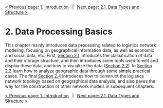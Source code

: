 [< Previous page: 1. Introduction](chapter1/1.introduction.md) &nbsp; | &nbsp; [Next page: 2.1. Data Types and Structure >](chapter2/2.1.data_structure.md)

# 2. Data Processing Basics
This chapter mainly introduces data processing related to logistics network modeling, focusing on geographical information data, as well as economic and social data, etc. First, [Section 2.1](chapter2/2.1.data_structure.md) introduces the classification of data and their storage structure, and then introduces some tools used to edit and display these data, and how to visualize the data ([Section 2.2]( chapter2/2.2.data_visualization.md)). In [Section 2.3](chapter2/2.3.geodata_analysis.md) learn how to analyze geographic data through some simple practical cases. The final [Section 2.4](chapter2/2.4.network_topology.md) introduces how to construct the logistics network topology based on geographical data analysis, and also paves the way for the construction of other network models in subsequent chapters.

[< Previous page: 1. Introduction](chapter1/1.introduction.md) &nbsp; | &nbsp; [Next page: 2.1. Data Types and Structure >](chapter2/2.1.data_structure.md)